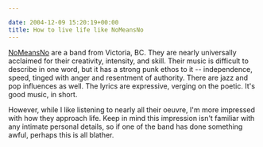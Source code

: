 ```yaml
---

date: 2004-12-09 15:20:19+00:00
title: How to live life like NoMeansNo
---
```


[NoMeansNo](http://imdb.com?nomeansno) are a band from Victoria, BC.  They are nearly universally acclaimed for their creativity, intensity, and skill.  Their music is difficult to describe in one word, but it has a strong punk ethos to it -- independence, speed, tinged with anger and resentment of authority.  There are jazz and pop influences as well.  The lyrics are expressive, verging on the poetic.  It's good music, in short.

However, while I like listening to nearly all their oeuvre, I'm more impressed with how they approach life.  Keep in mind this impression isn't familiar with any intimate personal details, so if one of the band has done something awful, perhaps this is all blather.
